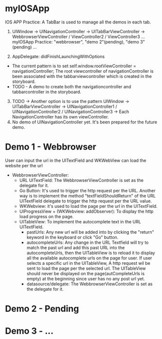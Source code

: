 # myIOSApp
IOS APP Practice:
A TabBar is used to manage all the demos in each tab.

1. UIWindow -> UINavigationController -> UITabBarViewController -> WebbrowserViewController / ViewController2 / ViewController3 ...
myIOSApp Practice: "webbrowser", "demo 2"(pending), "demo 3"(pending) ...

2. AppDelegate: didFinishLaunchingWithOptions
  + The current pattern is to set self.window.rootViewController = navigationController; The root viewcontroller of navigationController is been associated with the tabbarviewcontroller which is created in the storyboard.
  + TODO - A demo to create both the navigationcontroller and tabbarcontroller in the storyboard.

3. TODO -> Another option is to use the pattern UIWindow -> UITabBarViewController -> UINavigationController1 / UINavigationController2 / UINavigationController3 -> Each NavigationController has its own viewController.
4. No demo of UINavigationController yet. It's been prepared for the future demo.

# Demo 1 - Webbrowser
User can input the url in the UITextField and WKWebView can load the website per the url
+ WebbrowserViewController:
  - URL UITextField: The WebbrowserViewController is set as the delegate for it.
  - Go Button: It's used to trigger the http request per the URL. Another way is to implement the method "textFieldShouldReturn" of the URL UITextField delegate to trigger the http request per the URL value.
  - WKWebview: it's used to load the page per the url in the UITextField.
  - UIProgressView + (WKWebview: addObserver): To display the http load progress on the page.
  - UITableView: To implement the autocomplete text in the URL UITextField.
    * pastUrls: Any new url will be added into by clicking the "return" keyword in the keyboard or click "Go" button.
    * autocompleteUrls: Any change in the URL Textfield will try to match the past url and add this past URL into the autocompleteUrls, then the UITableView is to reload it to display all the available autocomplete urls on the page for user. If user selects a specific url in the UITableView, A http request wil be sent to load the page per the selected url. The UITableView should never be displayed on the page(autCompleteUrls is empty) at the beginning since user has no any post url yet.
    * datasource/delegate: The WebbrowserViewController is set as the delegate for it.
 # Demo 2 - Pending
 # Demo 3 - ...
